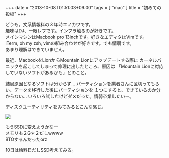 +++
date = "2013-10-08T01:51:03+09:00"
tags = [ "mac" ]
title = "初めての投稿"
+++

どうも。文系情報科の３年時エノカワです。  
趣味はDJ、一眼レフです。インフラ触るのが好きです。  
メインマシンはMacbook pro 13inchです。好きなエディタはVimです。  
iTerm, oh my zsh, vimの組み合わせが好きです。でも情弱です。  
あまり理解はできていません。

最近、MacbookをLionからMountain Lionにアップデートする際に
カーネルパニックを起こしてしまって修理に出したところ、原因は
「Mountain Lionに対応していないソフトがあるかも」とのこと。

結局原因となるソフトは分からず...
パーティションを業者さんに区切ってもらい、データを移行した後にパーティションを
１つにすると、できているのか分からない...
いろいろ試したけどダメだった。情弱卒業したいー。

ディスクユーティリティをみてみるとこんな感じ。

<img src="/images/disk-utility.png">

もうSSDに変えようかなー  
メモリも２G＊２だしwwww  
BTOするんだったorz


10日は給料日だしSSD考えてみる。
